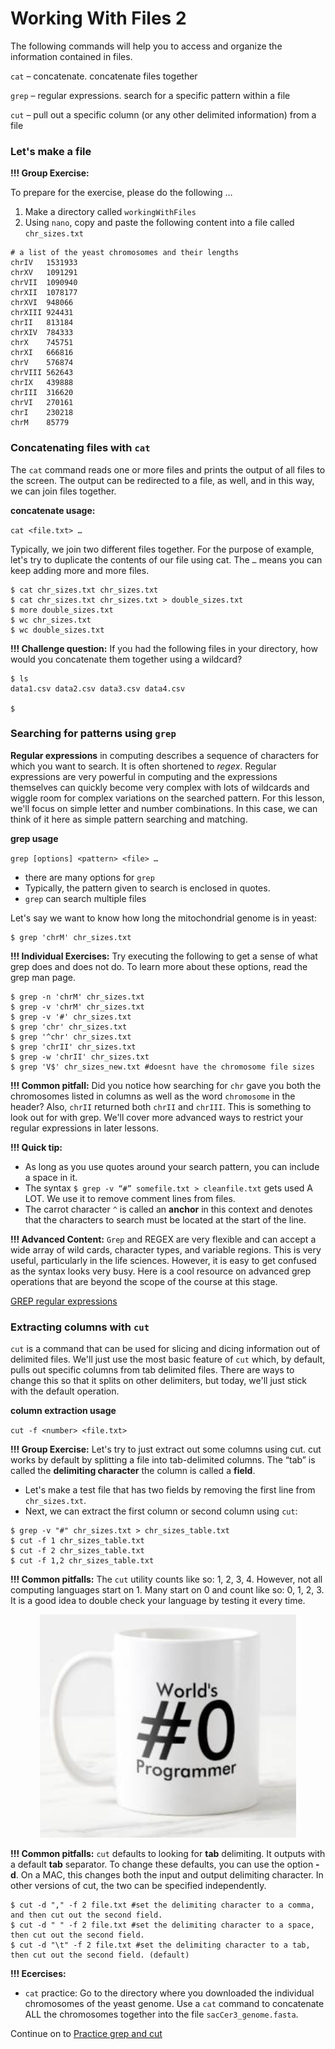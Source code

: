 # Working With Files 2

The following commands will help you to access and organize the information contained in files.

`cat` – concatenate. concatenate files together

`grep` – regular expressions. search for a specific pattern within a file

`cut` – pull out a specific column (or any other delimited information) from a file

### Let's make a file

**!!! Group Exercise:** 

To prepare for the exercise, please do the following …

1. Make a directory called `workingWithFiles`
2. Using `nano`, copy and paste the following content into a file called `chr_sizes.txt`

```
# a list of the yeast chromosomes and their lengths
chrIV	1531933
chrXV	1091291
chrVII	1090940
chrXII	1078177
chrXVI	948066
chrXIII	924431
chrII	813184
chrXIV	784333
chrX	745751
chrXI	666816
chrV	576874
chrVIII	562643
chrIX	439888
chrIII	316620
chrVI	270161
chrI	230218
chrM	85779
```

### Concatenating files with `cat`

The `cat` command reads one or more files and prints the output of all files to the screen. The output can be redirected to a file, as well, and in this way, we can join files together.

**concatenate usage:**

`cat <file.txt> …`

Typically, we join two different files together. For the purpose of example, let's try to duplicate the contents of our file using cat. The  `…` means you can keep adding more and more files.

```
$ cat chr_sizes.txt chr_sizes.txt
$ cat chr_sizes.txt chr_sizes.txt > double_sizes.txt
$ more double_sizes.txt
$ wc chr_sizes.txt
$ wc double_sizes.txt 
```

**!!! Challenge question:** If you had the following files in your directory, how would you concatenate them together using a wildcard?

```
$ ls
data1.csv data2.csv data3.csv data4.csv

$ 
```

### Searching for patterns using `grep`

**Regular expressions** in computing describes a sequence of characters for which you want to search. It is often shortened to *regex*. Regular expressions are very powerful in computing and the expressions themselves can quickly become very complex with lots of wildcards and wiggle room for complex variations on the searched pattern. For this lesson, we'll focus on simple letter and number combinations. In this case, we can think of it here as simple pattern searching and matching.

**grep usage**

`grep [options] <pattern> <file> …`

- there are many options for `grep`
- Typically, the pattern given to search is enclosed in quotes.
- `grep` can search multiple files

Let's say we want to know how long the mitochondrial genome is in yeast:

```
$ grep 'chrM' chr_sizes.txt
```

**!!! Individual Exercises:** Try executing the following to get a sense of what grep does and does not do. To learn more about these options, read the grep man page.

```
$ grep -n 'chrM' chr_sizes.txt
$ grep -v 'chrM' chr_sizes.txt
$ grep -v '#' chr_sizes.txt
$ grep 'chr' chr_sizes.txt
$ grep '^chr' chr_sizes.txt 
$ grep 'chrII' chr_sizes.txt
$ grep -w 'chrII' chr_sizes.txt
$ grep 'V$' chr_sizes_new.txt #doesnt have the chromosome file sizes 
```

**!!! Common pitfall:** Did you notice how searching for `chr` gave you both the chromosomes listed in columns as well as the word `chromosome` in the header? Also, `chrII` returned both `chrII` and `chrIII`. This is something to look out for with grep. We'll cover more advanced ways to restrict your regular expressions in later lessons.

**!!! Quick tip:** 

- As long as you use quotes around your search pattern, you can include a space in it.
- The syntax `$ grep -v “#” somefile.txt > cleanfile.txt` gets used A LOT. We use it to remove comment lines from files.
- The carrot character `^` is called an **anchor** in this context and denotes that the characters to search must be located at the start of the line.

**!!! Advanced Content:** `Grep` and REGEX are very flexible and can accept a wide array of wild cards, character types, and variable regions. This is very useful, particularly in the life sciences. However, it is easy to get confused as the syntax looks very busy. Here is a cool resource on advanced grep operations that are beyond the scope of the course at this stage.

[GREP regular expressions](https://www.cyberciti.biz/faq/grep-regular-expressions/)

### Extracting columns with `cut`

`cut` is a command that can be used for slicing and dicing information out of delimited files. We'll just use the most basic feature of `cut` which, by default, pulls out specific columns from tab delimited files. There are ways to change this so that it splits on other delimiters, but today, we'll just stick with the default operation.

**column extraction usage**

`cut -f <number> <file.txt>`

**!!! Group Exercise:** Let's try to just extract out some columns using cut. cut works by default by splitting a file into tab-delimited columns. The “tab” is called the **delimiting character** the column is called a **field**.

- Let's make a test file that has two fields by removing the first line from `chr_sizes.txt`.
- Next, we can extract the first column or second column using `cut`:

```
$ grep -v "#" chr_sizes.txt > chr_sizes_table.txt
$ cut -f 1 chr_sizes_table.txt
$ cut -f 2 chr_sizes_table.txt
$ cut -f 1,2 chr_sizes_table.txt
```

**!!! Common pitfalls:** The `cut` utility counts like so: 1, 2, 3, 4. However, not all computing languages start on 1. Many start on 0 and count like so: 0, 1, 2, 3. It is a good idea to double check your language by testing it every time.

<p align="center">
<img width="410" alt="mug" src="https://github.com/jesshill/CSU-2025FA-DSCI-510-001_LINUX_as_a_computational_platform/blob/main/Images/worlds_0_programmer_mug.png">
</p>

**!!! Common pitfalls:** `cut` defaults to looking for **tab** delimiting. It outputs with a default **tab** separator. To change these defaults, you can use the option **-d**. On a MAC, this changes both the input and output delimiting character. In other versions of cut, the two can be specified independently.

```
$ cut -d "," -f 2 file.txt #set the delimiting character to a comma, and then cut out the second field.
$ cut -d " " -f 2 file.txt #set the delimiting character to a space, then cut out the second field.
$ cut -d "\t" -f 2 file.txt #set the delimiting character to a tab, then cut out the second field. (default)
```

**!!! Ecercises:**

- `cat` practice: Go to the directory where you downloaded the individual chromosomes of the yeast genome. Use a `cat` command to concatenate ALL the chromosomes together into the file `sacCer3_genome.fasta`.

Continue on to [Practice grep and cut](2-7_Practice_grep_and_cut.md)
